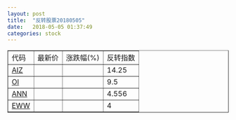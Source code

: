 ```yaml
---
layout: post
title:  "反转股票20180505"
date:   2018-05-05 01:37:49
categories: stock
---
```


<script type="text/javascript">
var stockList = []
stockList.push('gb_aiz');
stockList.push('gb_oi');
stockList.push('gb_ann');
stockList.push('gb_eww');
</script>

<table border="1">
 <tr>
 <td>代码</td>
  <td>最新价</td>
  <td>涨跌幅(%)</td>
 <td>反转指数</td>
</tr>
  <tr id="aiz"><td><a href="http://stock.finance.sina.com.cn/usstock/quotes/AIZ.html" target="_blank">AIZ</a></td><td></td><td></td><td>14.25</td></tr>
  <tr id="oi"><td><a href="http://stock.finance.sina.com.cn/usstock/quotes/OI.html" target="_blank">OI</a></td><td></td><td></td><td>9.5</td></tr>
  <tr id="ann"><td><a href="http://stock.finance.sina.com.cn/usstock/quotes/ANN.html" target="_blank">ANN</a></td><td></td><td></td><td>4.556</td></tr>
  <tr id="eww"><td><a href="http://stock.finance.sina.com.cn/usstock/quotes/EWW.html" target="_blank">EWW</a></td><td></td><td></td><td>4</td></tr>
</table>
